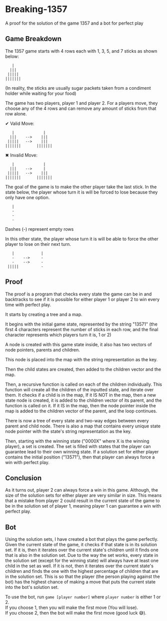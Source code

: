 # Breaking-1357
A proof for the solution of the game 1357 and a bot for perfect play

## Game Breakdown
The 1357 game starts with 4 rows each with 1, 3, 5, and 7 sticks as shown below:
```
   |
  |||
 |||||
|||||||
```
(In reality, the sticks are usually sugar packets taken from a condiment holder while waiting for your food)

The game has two players, player 1 and player 2.
For a players move, they choose any of the 4 rows and can remove any amount of sticks from that row alone.

✔ Valid Move:
```
   |             |
  |||    -->    |||
 |||||   -->    |||
|||||||       |||||||
```
✖ Invalid Move:
```
   |             |
  |||    -->     |
 |||||   -->    |||
|||||||       ||||||| 
```

The goal of the game is to make the other player take the last stick.
In the state below, the player whose turn it is will be forced to lose because they only have one option.
```
   |    
   -   
   -  
   -
```
Dashes (-) represent empty rows

In this other state, the player whose turn it is will be able to force the other player to lose on their next turn.
```
   |            |
   -    -->     -
   -    -->     -
 |||||          - 
```

## Proof

The proof is a program that checks every state the game can be in and backtracks to see if it is possible for either player 1 or player 2 to win every time with perfect play.

It starts by creating a tree and a map.

It begins with the initial game state, represented by the string "13571" (the first 4 characters represent the number of sticks in each row, and the final character represents which players turn it is, 1 or 2)

A node is created with this game state inside, it also has two vectors of node pointers, parents and children.

This node is placed into the map with the string representation as the key.

Then the child states are created, then added to the children vector and the map.

Then, a recursive function is called on each of the children individually.
This function will create all the children of the inputted state, and iterate over them.
It checks if a child is in the map,
    If it IS NOT in the map, then a new state node is created, it is added to the children vector of its parent, and the function is called on it.
    If it IS in the map, then the node pointer inside the map is added to the children vector of the parent, and the loop continues.

There is now a tree of every state and two-way edges between every parent and child node.
There is also a map that contains every unique state node pointer with the state's string representation as the key.

Then, starting with the winning state ("0000X" where X is the winning player), a set is created.
The set is filled with states that the player can guarantee lead to their own winning state.
If a solution set for either player contains the initial position ("13571"), then that player can always force a win with perfect play.

## Conclusion

As it turns out, player 2 can always force a win in this game.
Although, the size of the solution sets for either player are very similar in size.
This means that a mistake from player 2 could result in the current state of the game to be in the solution set of player 1, meaning player 1 can guarantee a win with perfect play.

## Bot

Using the solution sets, I have created a bot that plays the game perfectly.
Given the current state of the game, it checks if that state is in its solution set.
    If it is, then it iterates over the current state's children until it finds one that is also in the solution set. Due to the way the set works, every state in the solution set (except for the winning state) will always have at least one child in the set as well.
    If it is not, then it iterates over the current state's children and finds the one with the highest percentage of children that are in the solution set. This is so that the player (the person playing against the bot) has the highest chance of making a move that puts the current state into the bot's solution set. 

To use the bot, run `game [player number]` where `player number` is either 1 or 2. \
    If you choose 1, then you will make the first move (You will lose). \
    If you choose 2, then the bot will make the first move (good luck 😅).
